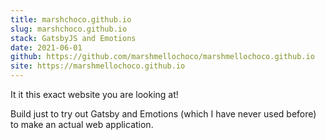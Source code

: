 ```yaml
---
title: marshchoco.github.io
slug: marshchoco.github.io
stack: GatsbyJS and Emotions
date: 2021-06-01
github: https://github.com/marshmellochoco/marshmellochoco.github.io
site: https://marshmellochoco.github.io
---
```


It it this exact website you are looking at!

Build just to try out Gatsby and Emotions (which I have never used before) to make an actual web application.
